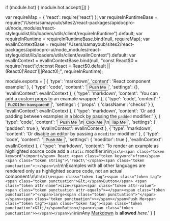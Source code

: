 if (module.hot) {
module.hot.accept([])
}

var requireMap = { 'react': require('react') };
var requireInRuntimeBase = require("/Users/samayoub/sites2/react-packages/apidocpro-ui/node_modules/react-styleguidist/lib/loaders/utils/client/requireInRuntime").default;
var requireInRuntime = requireInRuntimeBase.bind(null, requireMap);
var evalInContextBase = require("/Users/samayoub/sites2/react-packages/apidocpro-ui/node_modules/react-styleguidist/lib/loaders/utils/client/evalInContext").default;
var evalInContext = evalInContextBase.bind(null, "const React$0 = require('react');\nconst React = React$0.default || (React$0['React'] || React$0);", requireInRuntime);

module.exports = [
{
'type': 'markdown',
'content': 'React component example:'
},
{
'type': 'code',
'content': '<Button size="large">Push Me</Button>',
'settings': {},
'evalInContext': evalInContext
},
{
'type': 'markdown',
'content': 'You can add a custom props to an example wrapper:'
},
{
'type': 'code',
'content': '<Button>I\u2019m transparent!</Button>',
'settings': { 'props': { 'className': 'checks' } },
'evalInContext': evalInContext
},
{
'type': 'markdown',
'content': 'Or add padding between examples in a block by passing the `padded` modifier:'
},
{
'type': 'code',
'content': '<Button>Push Me</Button>\n<Button>Click Me</Button>\n<Button>Tap Me</Button>',
'settings': { 'padded': true },
'evalInContext': evalInContext
},
{
'type': 'markdown',
'content': 'Or disable an editor by passing a `noeditor` modifier:'
},
{
'type': 'code',
'content': '<Button>Push Me</Button>',
'settings': { 'noeditor': true },
'evalInContext': evalInContext
},
{
'type': 'markdown',
'content': 'To render an example as highlighted source code add a `static` modifier:\n\n`jsx\n<span class="token keyword">import</span> React <span class="token keyword">from</span> <span class="token string">\'react\'</span><span class="token punctuation">;</span>\n`\n\nExamples with all other languages are rendered only as highlighted source code, not an actual component:\n\n`html\n<span class="token tag"><span class="token tag"><span class="token punctuation">&lt;</span>Button</span> <span class="token attr-name">size</span><span class="token attr-value"><span class="token punctuation attr-equals">=</span><span class="token punctuation">"</span>large<span class="token punctuation">"</span></span><span class="token punctuation">></span></span>Push Me<span class="token tag"><span class="token tag"><span class="token punctuation">&lt;/</span>Button</span><span class="token punctuation">></span></span>\n`\n\nAny [Markdown](http://daringfireball.net/projects/markdown/) is **allowed** _here_.'
}
]

